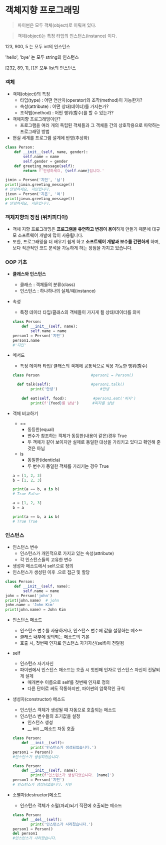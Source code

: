 # 객체지향 프로그래밍

> 파이썬은 모두 객체(object)로 이뤄져 있다.

> 객체(object)는 특정 타입의 인스턴스(instance) 이다.

123, 900, 5 는 모두 int의 인스턴스

'hello', 'bye' 는 모두 string의 인스턴스

[232, 89, 1], []은 모두 list의 인스턴스

### 객체

- 객체(object)의 특징
  - 타입(type) : 어떤 연산자(operator)와 조작(method)이 가능한가?
  - 속성(attribute) : 어떤 상태(데이터)를 가지는가?
  - 조작법(method) : 어떤 행위(함수)를 할 수 있는가?
- 객체지향 프로그래밍이란?
  - 프로그램을 여러 개의 독립된 객체들과 그 객체들 간의 상호작용으로 파악하는 프로그래밍 방법
- 현실 세계를 프로그램 설계에 반영(추상화)

```python
class Person:
	def __init__(self, name, gender):
        self.name = name
        self.gender = gender
	def greeting_message(self):
		return f'안녕하세요, {self.name}입니다.'
    
jimin = Person('지민', '남')
print(jimin.greeting_message())
# 안녕하세요, 지민입니다.
jieun = Person('지은', '여')
print(jieun.greeting_message())
# 안녕하세요, 지은입니다.
```

### 객체지향의 장점 (위키피디아)

- 객체 지향 프로그래밍은 **프로그램을 유연하고 변경이 용이**하게 만들기 때문에 대규모 소프트웨어 개발에 많이 사용됩니다.
- 또한, 프로그래밍을 더 배우기 쉽게 하고 **소프트웨어 개발과 보수를 간편하게** 하며, 보다 직관적인 코드 분석을 가능하게 하는 장점을 가지고 있습니다.

### OOP 기초

- **클래스와 인스턴스**

  - 클래스 : 객체들의 분류(class)
  - 인스턴스 : 하나하나의 실체/예(instance)

- 속성

  - 특정 데이터 타입/클래스의 객체들이 가지게 될 상태/데이터를 의미

  ```python
  class Person:
      def __init__(self, name):
          self.name = name
  person1 = Person('지민')
  person1.name
  #'지민'
  ```

- 메서드

  - 특정 데이터 타입/ 클래스의 객체에 공통적으로 적용 가능한 행위(함수)

  ```python
  class Person						 #person1 = Person()
  
  	def talk(self):					 #person1.talk() 
          print('안녕')		  			#안녕
          
      def eat(self, food):		      #person1.eat('피자')
          print(f'{food}를 냠냠')		#피자를 냠냠
  ```

- 객체 비교하기

  - ==
    - 동등한(equal)
    - 변수가 참조하는 객체가 동등한(내용이 같은)경우 True
    - 두 객체가 같아 보이지만 실제로 동일한 대상을 가리키고 있다고 확인해 준 것은 아님
  - is
    - 동일한(identicla)
    - 두 변수가 동일한 객체를 가리키는 경우 True

  ```python
  a = [1, 2, 3]
  b = [1, 2, 3]
  
  print(a == b, a is b)
  # True False
  
  a = [1, 2, 3]
  b = a
  
  print(a == b, a is b)
  # True True
  ```

### 인스턴스

- 인스턴스 변수
  - 인스턴스가 개인적으로 가지고 있는 속성(attribute)
  - 각 인스턴스들의 고유한 변수
- 생성자 메소드에서 self.<name>으로 정의
- 인스턴스가 생성된 이후 <instance>.<name>으로 접근 및 할당

```python
class Person:
    def __init__(self, name):
        self.name = name
john = Person('john')
print(john.name)  # john
john.name = 'John Kim'
print(john.name) = John Kim
```

- 인스턴스 메소드

  - 인스턴스 변수를 사용하거나, 인스턴스 변수에 값을 설정하는 메소드
  - 클래스 내부에 정의되는 메소드의 기본
  - 호출 시, 첫번째 인자로 인스턴스 자기자신(self)이 전달됨

- self

  - 인스턴스 자기자신
  - 파이썬에서 인스턴스 매소드는 호출 시 첫번째 인자로 인스턴스 자신이 전달되게 설계
    - 매개변수 이름으로 self를 첫번째 인자로 정의
    - 다른 단어로 써도 작동하지만, 파이썬의 암묵적인 규칙

- 생성자(constructor) 메소드

  - 인스턴스 객체가 생성될 때 자동으로 호출되는 메소드
  - 인스턴스 변수들의 초기값을 설정
    - 인스턴스 생성
    - __ init __메소드 자동 호출

  ```python
  class Person:
      def __init__(self):
          print('인스턴스가 생성되었습니다.')
  person1 = Person()
  #인스턴스가 생성되었습니다.
  
  class Person:
      def __init__(self, name):
          print(f'인스턴스가 생성되었습니다. {name}')
  person1 = Person('지민')
  # 인스턴스가 생성되었습니다. 지민
  ```

  

- 소멸자(destructor)메소드

  - 인스턴스 객체가 소멸(파괴)되기 직전에 호출되는 메소드

  ```python
  class Person:
      def __del__(self):
          print('인스턴스가 사라졌습니다.')
  person1 = Person()
  del person1
  #인스턴스가 사라졌습니다.
  ```
